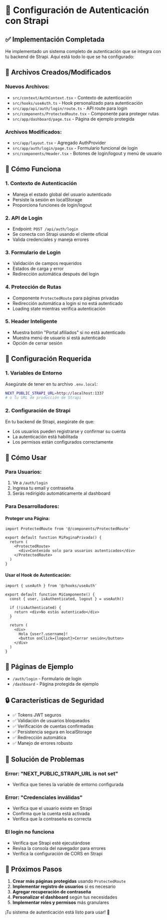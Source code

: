 # 🔐 Configuración de Autenticación con Strapi

## ✅ Implementación Completada

He implementado un sistema completo de autenticación que se integra con tu backend de Strapi. Aquí está todo lo que se ha configurado:

## 📁 Archivos Creados/Modificados

### Nuevos Archivos:
- `src/context/AuthContext.tsx` - Contexto de autenticación
- `src/hooks/useAuth.ts` - Hook personalizado para autenticación
- `src/app/api/auth/login/route.ts` - API route para login
- `src/components/ProtectedRoute.tsx` - Componente para proteger rutas
- `src/app/dashboard/page.tsx` - Página de ejemplo protegida

### Archivos Modificados:
- `src/app/layout.tsx` - Agregado AuthProvider
- `src/app/auth/login/page.tsx` - Formulario funcional de login
- `src/components/Header.tsx` - Botones de login/logout y menú de usuario

## 🚀 Cómo Funciona

### 1. **Contexto de Autenticación**
- Maneja el estado global del usuario autenticado
- Persiste la sesión en localStorage
- Proporciona funciones de login/logout

### 2. **API de Login**
- Endpoint: `POST /api/auth/login`
- Se conecta con Strapi usando el cliente oficial
- Valida credenciales y maneja errores

### 3. **Formulario de Login**
- Validación de campos requeridos
- Estados de carga y error
- Redirección automática después del login

### 4. **Protección de Rutas**
- Componente `ProtectedRoute` para páginas privadas
- Redirección automática a login si no está autenticado
- Loading state mientras verifica autenticación

### 5. **Header Inteligente**
- Muestra botón "Portal afiliados" si no está autenticado
- Muestra menú de usuario si está autenticado
- Opción de cerrar sesión

## 🔧 Configuración Requerida

### 1. **Variables de Entorno**
Asegúrate de tener en tu archivo `.env.local`:

```bash
NEXT_PUBLIC_STRAPI_URL=http://localhost:1337
# o tu URL de producción de Strapi
```

### 2. **Configuración de Strapi**
En tu backend de Strapi, asegúrate de que:

- Los usuarios pueden registrarse y confirmar su cuenta
- La autenticación está habilitada
- Los permisos están configurados correctamente

## 📖 Cómo Usar

### **Para Usuarios:**
1. Ve a `/auth/login`
2. Ingresa tu email y contraseña
3. Serás redirigido automáticamente al dashboard

### **Para Desarrolladores:**

#### Proteger una Página:
```tsx
import ProtectedRoute from '@/components/ProtectedRoute'

export default function MiPaginaPrivada() {
  return (
    <ProtectedRoute>
      <div>Contenido solo para usuarios autenticados</div>
    </ProtectedRoute>
  )
}
```

#### Usar el Hook de Autenticación:
```tsx
import { useAuth } from '@/hooks/useAuth'

export default function MiComponente() {
  const { user, isAuthenticated, logout } = useAuth()
  
  if (!isAuthenticated) {
    return <div>No estás autenticado</div>
  }
  
  return (
    <div>
      Hola {user?.username}!
      <button onClick={logout}>Cerrar sesión</button>
    </div>
  )
}
```

## 🎯 Páginas de Ejemplo

- `/auth/login` - Formulario de login
- `/dashboard` - Página protegida de ejemplo

## 🔒 Características de Seguridad

- ✅ Tokens JWT seguros
- ✅ Validación de usuarios bloqueados
- ✅ Verificación de cuentas confirmadas
- ✅ Persistencia segura en localStorage
- ✅ Redirección automática
- ✅ Manejo de errores robusto

## 🐛 Solución de Problemas

### Error: "NEXT_PUBLIC_STRAPI_URL is not set"
- Verifica que tienes la variable de entorno configurada

### Error: "Credenciales inválidas"
- Verifica que el usuario existe en Strapi
- Confirma que la cuenta está activada
- Verifica que la contraseña es correcta

### El login no funciona
- Verifica que Strapi esté ejecutándose
- Revisa la consola del navegador para errores
- Verifica la configuración de CORS en Strapi

## 🚀 Próximos Pasos

1. **Crear más páginas protegidas** usando `ProtectedRoute`
2. **Implementar registro de usuarios** si es necesario
3. **Agregar recuperación de contraseña**
4. **Personalizar el dashboard** según tus necesidades
5. **Implementar roles y permisos** más granulares

¡Tu sistema de autenticación está listo para usar! 🎉

